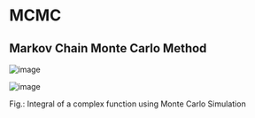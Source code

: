 # MCMC
## Markov Chain Monte Carlo Method

![image](https://github.com/deepanshuIITM/MCMC/assets/137225940/4a1436fe-db46-417f-b643-d5060a848099)

![image](https://github.com/deepanshuIITM/MCMC/assets/137225940/5282b414-56eb-4d37-a53f-829acb012734)

Fig.: Integral of a complex function using Monte Carlo Simulation

